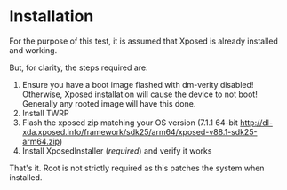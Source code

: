 # Installation

For the purpose of this test,
it is assumed that Xposed is already installed and working.

But, for clarity, the steps required are:

1) Ensure you have a boot image flashed with dm-verity disabled! Otherwise, Xposed installation will cause the device to not boot! Generally any rooted image will have this done.
2) Install TWRP
3) Flash the xposed zip matching your OS version (7.1.1 64-bit http://dl-xda.xposed.info/framework/sdk25/arm64/xposed-v88.1-sdk25-arm64.zip)
4) Install XposedInstaller (*required*) and verify it works

That's it.
Root is not strictly required as this patches the system when installed.
